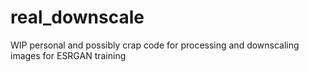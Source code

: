 # real_downscale
 WIP personal and possibly crap code for processing and downscaling images for ESRGAN training
